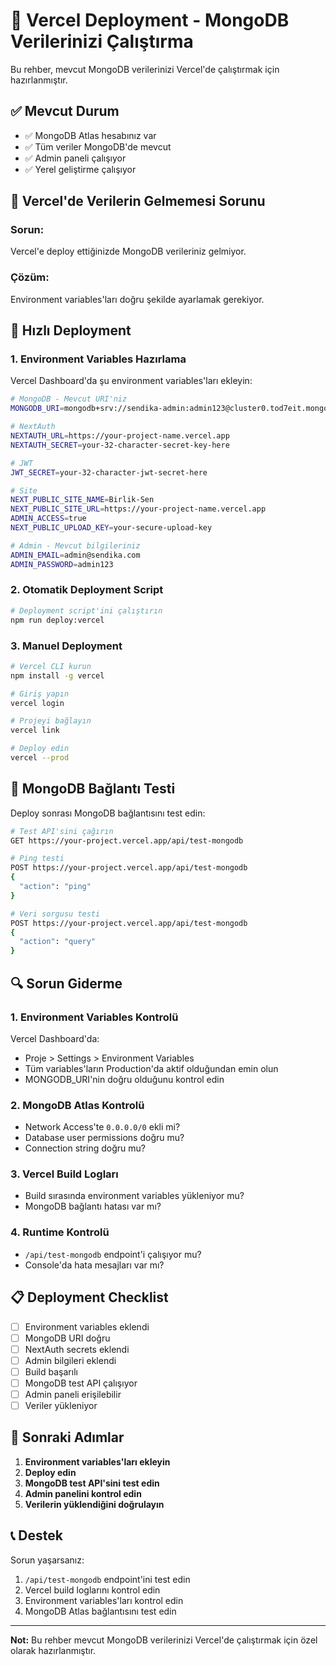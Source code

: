 # 🚀 Vercel Deployment - MongoDB Verilerinizi Çalıştırma

Bu rehber, mevcut MongoDB verilerinizi Vercel'de çalıştırmak için hazırlanmıştır.

## ✅ Mevcut Durum

- ✅ MongoDB Atlas hesabınız var
- ✅ Tüm veriler MongoDB'de mevcut
- ✅ Admin paneli çalışıyor
- ✅ Yerel geliştirme çalışıyor

## 🔧 Vercel'de Verilerin Gelmemesi Sorunu

### Sorun:
Vercel'e deploy ettiğinizde MongoDB verileriniz gelmiyor.

### Çözüm:
Environment variables'ları doğru şekilde ayarlamak gerekiyor.

## 🚀 Hızlı Deployment

### 1. Environment Variables Hazırlama

Vercel Dashboard'da şu environment variables'ları ekleyin:

```bash
# MongoDB - Mevcut URI'niz
MONGODB_URI=mongodb+srv://sendika-admin:admin123@cluster0.tod7eit.mongodb.net/sendika-website?retryWrites=true&w=majority

# NextAuth
NEXTAUTH_URL=https://your-project-name.vercel.app
NEXTAUTH_SECRET=your-32-character-secret-key-here

# JWT
JWT_SECRET=your-32-character-jwt-secret-here

# Site
NEXT_PUBLIC_SITE_NAME=Birlik-Sen
NEXT_PUBLIC_SITE_URL=https://your-project-name.vercel.app
ADMIN_ACCESS=true
NEXT_PUBLIC_UPLOAD_KEY=your-secure-upload-key

# Admin - Mevcut bilgileriniz
ADMIN_EMAIL=admin@sendika.com
ADMIN_PASSWORD=admin123
```

### 2. Otomatik Deployment Script

```bash
# Deployment script'ini çalıştırın
npm run deploy:vercel
```

### 3. Manuel Deployment

```bash
# Vercel CLI kurun
npm install -g vercel

# Giriş yapın
vercel login

# Projeyi bağlayın
vercel link

# Deploy edin
vercel --prod
```

## 🧪 MongoDB Bağlantı Testi

Deploy sonrası MongoDB bağlantısını test edin:

```bash
# Test API'sini çağırın
GET https://your-project.vercel.app/api/test-mongodb

# Ping testi
POST https://your-project.vercel.app/api/test-mongodb
{
  "action": "ping"
}

# Veri sorgusu testi
POST https://your-project.vercel.app/api/test-mongodb
{
  "action": "query"
}
```

## 🔍 Sorun Giderme

### 1. Environment Variables Kontrolü

Vercel Dashboard'da:
- Proje > Settings > Environment Variables
- Tüm variables'ların Production'da aktif olduğundan emin olun
- MONGODB_URI'nin doğru olduğunu kontrol edin

### 2. MongoDB Atlas Kontrolü

- Network Access'te `0.0.0.0/0` ekli mi?
- Database user permissions doğru mu?
- Connection string doğru mu?

### 3. Vercel Build Logları

- Build sırasında environment variables yükleniyor mu?
- MongoDB bağlantı hatası var mı?

### 4. Runtime Kontrolü

- `/api/test-mongodb` endpoint'i çalışıyor mu?
- Console'da hata mesajları var mı?

## 📋 Deployment Checklist

- [ ] Environment variables eklendi
- [ ] MongoDB URI doğru
- [ ] NextAuth secrets eklendi
- [ ] Admin bilgileri eklendi
- [ ] Build başarılı
- [ ] MongoDB test API çalışıyor
- [ ] Admin paneli erişilebilir
- [ ] Veriler yükleniyor

## 🎯 Sonraki Adımlar

1. **Environment variables'ları ekleyin**
2. **Deploy edin**
3. **MongoDB test API'sini test edin**
4. **Admin panelini kontrol edin**
5. **Verilerin yüklendiğini doğrulayın**

## 📞 Destek

Sorun yaşarsanız:
1. `/api/test-mongodb` endpoint'ini test edin
2. Vercel build loglarını kontrol edin
3. Environment variables'ları kontrol edin
4. MongoDB Atlas bağlantısını test edin

---

**Not:** Bu rehber mevcut MongoDB verilerinizi Vercel'de çalıştırmak için özel olarak hazırlanmıştır.
